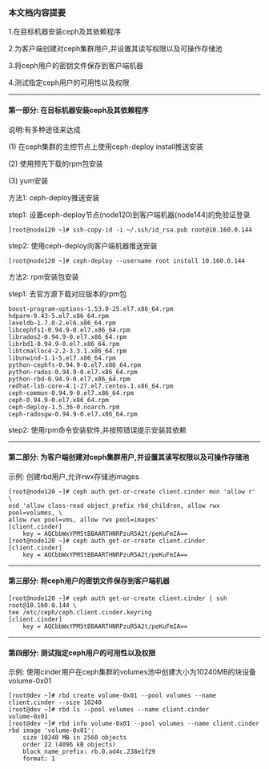 ### 本文档内容提要 ###
1.在目标机器安装ceph及其依赖程序

2.为客户端创建对ceph集群用户,并设置其读写权限以及可操作存储池

3.将ceph用户的密钥文件保存到客户端机器

4.测试指定ceph用户的可用性以及权限

_ _ _

#### 第一部分: 在目标机器安装ceph及其依赖程序 ####

说明:有多种途径来达成

(1) 在ceph集群的主控节点上使用ceph-deploy install推送安装

(2) 使用预先下载的rpm包安装

(3) yum安装

方法1: ceph-deploy推送安装

step1: 设置ceph-deploy节点(node120)到客户端机器(node144)的免验证登录
```
[root@node120 ~]# ssh-copy-id -i ~/.ssh/id_rsa.pub root@10.160.0.144
```
step2: 使用ceph-deploy向客户端机器推送安装
```
[root@node120 ~]# ceph-deploy --username root install 10.160.0.144
```
方法2: rpm安装包安装

step1: 去官方源下载对应版本的rpm包

```
boost-program-options-1.53.0-25.el7.x86_64.rpm
hdparm-9.43-5.el7.x86_64.rpm
leveldb-1.7.0-2.el6.x86_64.rpm
libcephfs1-0.94.9-0.el7.x86_64.rpm
librados2-0.94.9-0.el7.x86_64.rpm
librbd1-0.94.9-0.el7.x86_64.rpm
libtcmalloc4-2.2-3.3.1.x86_64.rpm
libunwind-1.1-5.el7.x86_64.rpm
python-cephfs-0.94.9-0.el7.x86_64.rpm
python-rados-0.94.9-0.el7.x86_64.rpm
python-rbd-0.94.9-0.el7.x86_64.rpm
redhat-lsb-core-4.1-27.el7.centos.1.x86_64.rpm
ceph-common-0.94.9-0.el7.x86_64.rpm
ceph-0.94.9-0.el7.x86_64.rpm
ceph-deploy-1.5.36-0.noarch.rpm
ceph-radosgw-0.94.9-0.el7.x86_64.rpm
```

step2: 使用rpm命令安装软件,并按照错误提示安装其依赖
_ _ _

#### 第二部分: 为客户端创建对ceph集群用户,并设置其读写权限以及可操作存储池 ####

示例: 创建rbd用户,允许rwx存储池images
```
[root@node120 ~]# ceph auth get-or-create client.cinder mon 'allow r' \
osd 'allow class-read object_prefix rbd_children, allow rwx pool=volumes, \
allow rwx pool=vms, allow rwx pool=images'
[client.cinder]
	key = AQCbbWxYPM5tBBAARTHNRPzuR5A2t/peKuFmIA==
[root@node120 ~]# ceph auth get-or-create client.cinder 
[client.cinder]
	key = AQCbbWxYPM5tBBAARTHNRPzuR5A2t/peKuFmIA==
```
_ _ _

#### 第三部分: 将ceph用户的密钥文件保存到客户端机器 ####
```
[root@node120 ~]# ceph auth get-or-create client.cinder | ssh root@10.160.0.144 \
tee /etc/ceph/ceph.client.cinder.keyring
[client.cinder]
	key = AQCbbWxYPM5tBBAARTHNRPzuR5A2t/peKuFmIA==
```
_ _ _

#### 第四部分: 测试指定ceph用户的可用性以及权限 ####

示例: 使用cinder用户在ceph集群的volumes池中创建大小为10240MB的块设备volume-0x01
```
[root@dev ~]# rbd create volume-0x01 --pool volumes --name client.cinder --size 10240
[root@dev ~]# rbd ls --pool volumes --name client.cinder
volume-0x01
[root@dev ~]# rbd info volume-0x01 --pool volumes --name client.cinder
rbd image 'volume-0x01':
	size 10240 MB in 2560 objects
	order 22 (4096 kB objects)
	block_name_prefix: rb.0.ad4c.238e1f29
	format: 1
```
